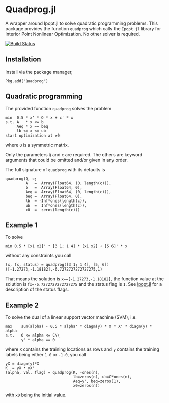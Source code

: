 # Quadprog.jl

A wrapper around Ipopt.jl to solve quadratic programming problems.
This package provides the function `quadprog` which calls the
`Ipopt.jl` library for Interior Point Nonlinear Optimization.  No
other solver is required.

[![Build Status](https://travis-ci.org/harmeling/Quadprog.jl.svg?branch=master)](https://travis-ci.org/harmeling/Quadprog.jl)

## Installation

Install via the package manager,

```
Pkg.add("Quadprog")
```

## Quadratic programming

The provided function `quadprog` solves the problem

```
min  0.5 * x' * Q * x + c' * x
s.t. A   * x <= b
     Aeq * x == beq
     lb <= x <= ub
start optimization at x0
```

where `Q` is a symmetric matrix.

Only the parameters `Q` and `c` are required.  The others are keyword
arguments that could be omitted and/or given in any order.


The full signature of `quadprog` with its defaults is

```
quadprog(Q, c;
         A   =  Array(Float64, (0, length(c))),
         b   =  Array(Float64, 0),
         Aeq =  Array(Float64, (0, length(c))),
         beq =  Array(Float64, 0),
         lb  = -Inf*ones(length(c)),
         ub  =  Inf*ones(length(c)),
         x0  =  zeros(length(c)))
```

## Example 1

To solve

```
min 0.5 * [x1 x2]' * [3 1; 1 4] * [x1 x2] + [5 6]' * x
```

without any constraints you call

```
(x, fx, status) = quadprog([3 1; 1 4], [5, 6])
([-1.27273,-1.18182],-6.7272727272727275,1)
```

That means the solution is `x==[-1.27273,-1.18182]`, the function value at the solution
is `fx=-6.7272727272727275` and the status flag is `1`.
See [Ipopt.jl](https://github.com/JuliaOpt/Ipopt.jl) for a description of the status flags.


## Example 2

To solve the dual of a linear support vector machine (SVM), i.e.

```
max    sum(alpha) - 0.5 * alpha' * diagm(y) * X * X' * diagm(y) * alpha
s.t.   0 <= alpha <= C\\
       y' * alpha == 0
```

where `X` contains the training locations as rows and `y` contains the
training labels being either `1.0` or `-1.0`, you call

```
yX = diagm(y)*X
K  = yX * yX'
(alpha, val, flag) = quadprog(K, -ones(n),
                              lb=zeros(n), ub=C*ones(n),
                              Aeq=y', beq=zeros(1),
                              x0=zeros(n))
```

with `x0` being the initial value.
